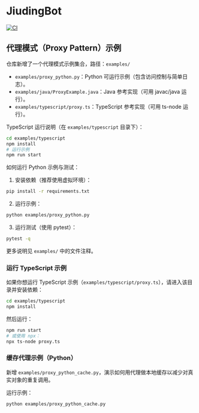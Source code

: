 # JiudingBot

[![CI](https://github.com/bolovemei99-code/JiudingBot/actions/workflows/ci.yml/badge.svg)](https://github.com/bolovemei99-code/JiudingBot/actions/workflows/ci.yml)

## 代理模式（Proxy Pattern）示例

仓库新增了一个代理模式示例集合，路径：`examples/`

- `examples/proxy_python.py`：Python 可运行示例（包含访问控制与简单日志）。
- `examples/java/ProxyExample.java`：Java 参考实现（可用 javac/java 运行）。
- `examples/typescript/proxy.ts`：TypeScript 参考实现（可用 ts-node 运行）。

TypeScript 运行说明（在 `examples/typescript` 目录下）：

```bash
cd examples/typescript
npm install
# 运行示例
npm run start
```

如何运行 Python 示例与测试：

1. 安装依赖（推荐使用虚拟环境）：

```bash
pip install -r requirements.txt
```

2. 运行示例：

```bash
python examples/proxy_python.py
```

3. 运行测试（使用 pytest）：

```bash
pytest -q
```

更多说明见 `examples/` 中的文件注释。

### 运行 TypeScript 示例

如果你想运行 TypeScript 示例（`examples/typescript/proxy.ts`），请进入该目录并安装依赖：

```bash
cd examples/typescript
npm install
```

然后运行：

```bash
npm run start
# 或使用 npx：
npx ts-node proxy.ts
```

### 缓存代理示例（Python）

新增 `examples/proxy_python_cache.py`，演示如何用代理做本地缓存以减少对真实对象的重复调用。

运行示例：

```bash
python examples/proxy_python_cache.py
```

